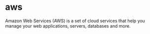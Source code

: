# aws
Amazon Web Services (AWS) is a set of cloud services that help you manage your web applications, servers, databases and more.
